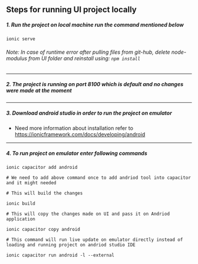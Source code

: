 ## Steps for running UI project locally

##### *1. Run the project on local machine run the command mentioned below*
```
ionic serve
```
###### *Note: In case of runtime error after pulling files from git-hub, delete node-modulus from UI folder and reinstall using:*  ```npm install```
---
##### *2. The project is running on port 8100 which is default and no changes were made at the moment*
---
##### *3. Download android studio in order to run the project on emulator*
    
- Need more information about installation refer to https://ionicframework.com/docs/developing/android

---
##### *4. To run project on emulator enter following commands*

 ```
 ionic capacitor add android
 
 # We need to add above command once to add andriod tool into capacitor and it might needed
 ```
 
 ```
 # This will build the changes 

 ionic build 
 
 ```

 ```
 # This will copy the changes made on UI and pass it on Andriod application

 ionic capacitor copy android 
 
 ```


 ``` 
 # This command will run live update on emulator directly instead of loading and running project on andriod studio IDE

ionic capacitor run android -l --external 

 ```